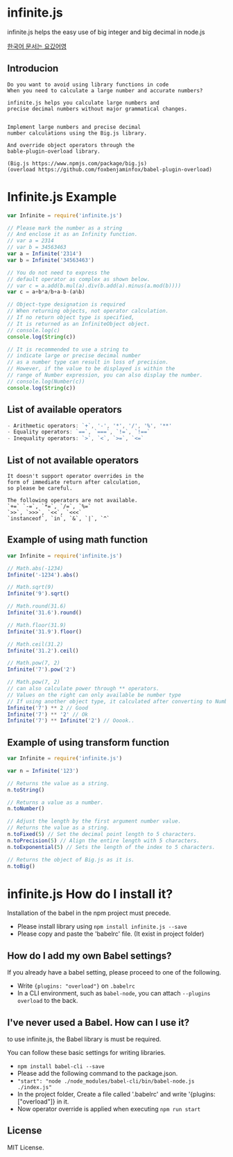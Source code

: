 # infinite.js

infinite.js helps the easy use of big integer and big decimal in node.js

[한국어 문서는 요깄어영](https://github.com/hmmhmmhm/infinite.js/README.KR.md)

## Introducion

```
Do you want to avoid using library functions in code
When you need to calculate a large number and accurate numbers?

infinite.js helps you calculate large numbers and
precise decimal numbers without major grammatical changes.


Implement large numbers and precise decimal
number calculations using the Big.js library.

And override object operators through the
bable-plugin-overload library.

(Big.js https://www.npmjs.com/package/big.js)
(overload https://github.com/foxbenjaminfox/babel-plugin-overload)
```

# Infinite.js Example
```js
var Infinite = require('infinite.js')

// Please mark the number as a string
// And enclose it as an Infinity function.
// var a = 2314
// var b = 34563463
var a = Infinite('2314')
var b = Infinite('34563463')

// You do not need to express the
// default operator as complex as shown below.
// var c = a.add(b.mul(a).div(b.add(a).minus(a.mod(b))))
var c = a+b*a/b+a-b-(a%b)

// Object-type designation is required
// When returning objects, not operator calculation.
// If no return object type is specified,
// It is returned as an InfiniteObject object.
// console.log(c)
console.log(String(c))

// It is recommended to use a string to
// indicate large or precise decimal number
// as a number type can result in loss of precision.
// However, if the value to be displayed is within the
// range of Number expression, you can also display the number.
// console.log(Number(c))
console.log(String(c))
```

## List of available operators
```js
- Arithmetic operators: `+`, '-', '*', '/', '%', '**'
- Equality operators: `==`, `===`, `!=`, `!==`
- Inequality operators: `>`, `<`, `>=`, `<=`
```

## List of not available operators
```
It doesn't support operator overrides in the
form of immediate return after calculation,
so please be careful.

The following operators are not available.
`+=` `-=`, `*=`, `/=`, `%=`
`>>`, `>>>`, `<<`, `<<<` 
`instanceof`, `in`, `&`, `|`, `^`
```

## Example of using math function
```js
var Infinite = require('infinite.js')

// Math.abs(-1234)
Infinite('-1234').abs()

// Math.sqrt(9)
Infinite('9').sqrt()

// Math.round(31.6)
Infinite('31.6').round()

// Math.floor(31.9)
Infinite('31.9').floor()

// Math.ceil(31.2)
Infinite('31.2').ceil()

// Math.pow(7, 2)
Infinite('7').pow('2')

// Math.pow(7, 2)
// can also calculate power through ** operators.
// Values on the right can only available be number type
// If using another object type, it calculated after converting to Number.
Infinite('7') ** 2 // Good
Infinite('7') ** '2' // Ok
Infinite('7') ** Infinite('2') // Ooook..
```

## Example of using transform function
```js
var Infinite = require('infinite.js')

var n = Infinite('123')

// Returns the value as a string.
n.toString()

// Returns a value as a number.
n.toNumber()

// Adjust the length by the first argument number value.
// Returns the value as a string.
n.toFixed(5) // Set the decimal point length to 5 characters.
n.toPrecision(5) // Align the entire length with 5 characters.
n.toExponential(5) // Sets the length of the index to 5 characters.

// Returns the object of Big.js as it is.
n.toBig()
```

# infinite.js How do I install it?

Installation of the babel in the npm project must precede.

- Please install library using `npm install infinite.js --save` 
- Please copy and paste the 'babelrc' file. (It exist in project folder)


## How do I add my own Babel settings?

If you already have a babel setting, please proceed to one of the following.

- Write `{plugins: "overload"}` on `.babelrc`
- In a CLI environment, such as `babel-node`, you can attach `--plugins overload` to the back.

## I've never used a Babel. How can I use it?

to use infinite.js, the Babel library is must be required.

You can follow these basic settings for writing libraries.
- `npm install babel-cli --save`
- Please add the following command to the package.json.
- `"start": "node ./node_modules/babel-cli/bin/babel-node.js ./index.js"`
- In the project folder, Create a file called '.babelrc' and write '{plugins: ["overload"]} in it.
- Now operator override is applied when executing `npm run start`

## License
MIT License.